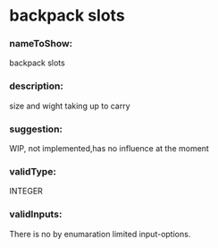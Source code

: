 

# backpack slots



    


### nameToShow:
    
backpack slots    


### description:
    
size and wight taking up to carry    


### suggestion:
    
WIP, not implemented,has no influence at the moment    


### validType:
    
INTEGER    


### validInputs:
    
There is no by enumaration limited input-options.  

